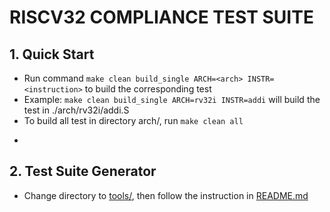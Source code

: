 # RISCV32 COMPLIANCE TEST SUITE

## 1. Quick Start

- Run command `make clean build_single ARCH=<arch> INSTR=<instruction>` to build the corresponding test
- Example: `make clean build_single ARCH=rv32i INSTR=addi` will build the test in ./arch/rv32i/addi.S
- To build all test in directory arch/, run `make clean all`
+
## 2. Test Suite Generator

- Change directory to [tools/](tools/), then follow the instruction in [README.md](tools/README.md)
